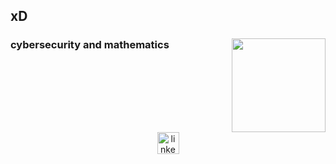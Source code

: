 <h2 align="left">xD</h2>

### 

<img align="right" height="150" src="https://images.wallpaperscraft.com/image/single/alien_eyes_black_and_white_289743_300x168.jpg"  />

###

<h3 align="left">
  
   cybersecurity and mathematics
</h3>




###

<br clear="both">

<div align="center">
  <a href="https://linkedin.com/in/zakariaahamid" target="_blank">
    <img src="https://img.shields.io/static/v1?message=LinkedIn&logo=linkedin&label=&color=0077B5&logoColor=white&labelColor=&style=for-the-badge" height="35" alt="linkedin logo"  />
  </a>
</div>

